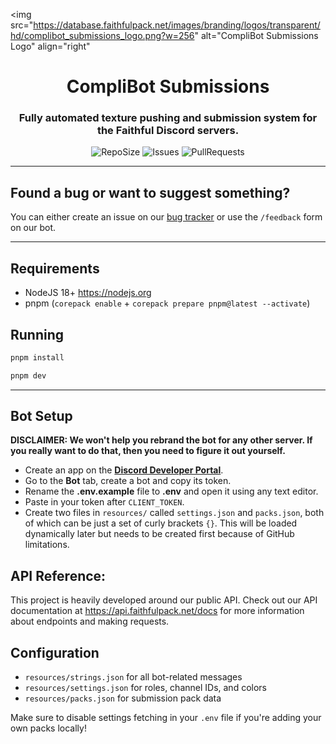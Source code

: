 <img
  src="https://database.faithfulpack.net/images/branding/logos/transparent/hd/complibot_submissions_logo.png?w=256"
  alt="CompliBot Submissions Logo"
  align="right"
>
<div align="center">
  <h1>CompliBot Submissions</h1>
  <h3>Fully automated texture pushing and submission system for the Faithful Discord servers.</h3>

  ![RepoSize](https://img.shields.io/github/repo-size/Faithful-Resource-Pack/CompliBot-Submissions)
  ![Issues](https://img.shields.io/github/issues/Faithful-Resource-Pack/CompliBot-Submissions)
  ![PullRequests](https://img.shields.io/github/issues-pr/Faithful-Resource-Pack/CompliBot-Submissions)
</div>

---

## Found a bug or want to suggest something?

You can either create an issue on our [bug tracker](https://github.com/Faithful-Resource-Pack/CompliBot-Submissions/issues/new/choose) or use the `/feedback` form on our bot.

---

## Requirements

- NodeJS 18+ https://nodejs.org
- pnpm (`corepack enable` + `corepack prepare pnpm@latest --activate`)

## Running

```bash
pnpm install
```

```bash
pnpm dev
```

---

## Bot Setup

**DISCLAIMER: We won't help you rebrand the bot for any other server. If you really want to do that, then you need to figure it out yourself.**

- Create an app on the **[Discord Developer Portal](https://discord.com/developers/)**.
- Go to the **Bot** tab, create a bot and copy its token.
- Rename the **.env.example** file to **.env** and open it using any text editor.
- Paste in your token after `CLIENT_TOKEN`.
- Create two files in `resources/` called `settings.json` and `packs.json`, both of which can be just a set of curly brackets `{}`. This will be loaded dynamically later but needs to be created first because of GitHub limitations.

## API Reference:

This project is heavily developed around our public API. Check out our API documentation at https://api.faithfulpack.net/docs for more information about endpoints and making requests.

## Configuration

- `resources/strings.json` for all bot-related messages
- `resources/settings.json` for roles, channel IDs, and colors
- `resources/packs.json` for submission pack data

Make sure to disable settings fetching in your `.env` file if you're adding your own packs locally!
